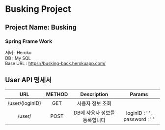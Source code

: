 # Busking Project

## Project Name: Busking
###  Spring Frame Work
 
서버 : Heroku  
DB : My SQL  
Base URL : https://busking-back.herokuapp.com/


## User API 명세서
URL|METHOD|Description|Params
:---:|:---:|:---:|:---:|
|/user/{loginID}|GET|사용자 정보 조회| 
|/user/|POST|DB에 사용자 정보를 등록합니다|loginID : ' ', password : ' '
